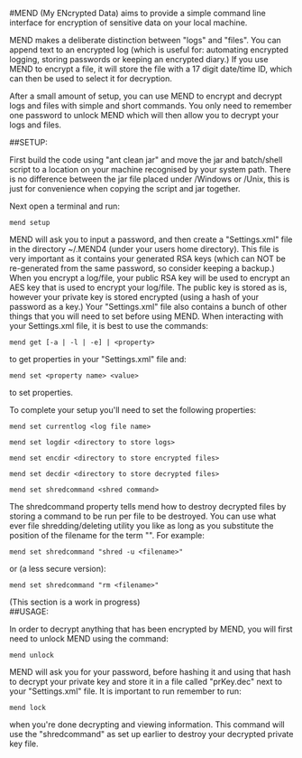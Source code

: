 #MEND 
(My ENcrypted Data) aims to provide a simple command line interface for encryption of sensitive data on your local machine.

MEND makes a deliberate distinction between "logs" and "files". You can append text to an encrypted log (which is useful for: automating encrypted logging, storing passwords or keeping an encrypted diary.) If you use MEND to encrypt a file, it will store the file with a 17 digit date/time ID, which can then be used to select it for decryption.

After a small amount of setup, you can use MEND to encrypt and decrypt logs and files with simple and short commands. You only need to remember one password to unlock MEND which will then allow you to decrypt your logs and files.

##SETUP:

First build the code using "ant clean jar" and move the jar and batch/shell script to a location on your machine recognised by your system path. There is no difference between the jar file placed under /Windows or /Unix, this is just for convenience when copying the script and jar together.

Next open a terminal and run:

	mend setup

MEND will ask you to input a password, and then create a "Settings.xml" file in the directory ~/.MEND4 (under your users home directory). This file is very important as it contains your generated RSA keys (which can NOT be re-generated from the same password, so consider keeping a backup.) When you encrypt a log/file, your public RSA key will be used to encrypt an AES key that is used to encrypt your log/file. The public key is stored as is, however your private key is stored encrypted (using a hash of your password as a key.) Your "Settings.xml" file also contains a bunch of other things that you will need to set before using MEND. When interacting with your Settings.xml file, it is best to use the commands:

	mend get [-a | -l | -e] | <property>

to get properties in your "Settings.xml" file and:

	mend set <property name> <value>

to set properties.

To complete your setup you'll need to set the following properties:

	mend set currentlog <log file name>
	
	mend set logdir <directory to store logs>
	
	mend set encdir <directory to store encrypted files>
	
	mend set decdir <directory to store decrypted files>
	
	mend set shredcommand <shred command>
	
The shredcommand property tells mend how to destroy decrypted files by storing a command to be run per file to be destroyed. You can use what ever file shredding/deleting utility you like as long as you substitute the position of the filename for the term "<filename>". For example:

	mend set shredcommand "shred -u <filename>"
	
or (a less secure version):

	mend set shredcommand "rm <filename>"
	

(This section is a work in progress)	
##USAGE:

In order to decrypt anything that has been encrypted by MEND, you will first need to unlock MEND using the command:

	mend unlock

MEND will ask you for your password, before hashing it and using that hash to decrypt your private key and store it in a file called "prKey.dec" next to your "Settings.xml" file. It is important to run remember to run:

	mend lock	

when you're done decrypting and viewing information. This command will use the "shredcommand" as set up earlier to destroy your decrypted private key file.

